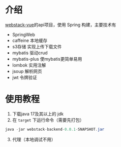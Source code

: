 # 介绍

[webstack-vue](https://github.com/zxbdzh/webstack-vue)的api项目，使用 Spring 构建，主要技术有
- SpringWeb
- caffeine 本地缓存
- s3存储 实现上传下载文件
- mybatis 驱动crud
- mybatis-plus 使mybatis更简单易用
- lombok 实用注解
- jsoup 解析网页
- jwt 令牌验证

# 使用教程

1. 下载java 17及其以上的 jdk
2. 在 `target` 下运行命令（需要先打包）
```java
java -jar webstack-backend-0.0.1-SNAPSHOT.jar
```
3. 代理（本地调试不用）

